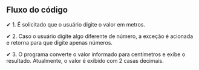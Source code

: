 ## Fluxo do código

✔ 1. É solicitado que o usuário digite o valor em metros.

✔ 2. Caso o usuário digite algo diferente de número, a exceção é acionada e retorna para que digite apenas números.

✔ 3. O programa converte o valor informado para centímetros e exibe o resultado. Atualmente, o valor é exibido com 2 casas decimais.
